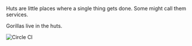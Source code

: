 Huts are little places where a single thing gets done. Some might call them services.

Gorillas live in the huts.

![Circle CI](https://circleci.com/gh/JustinTulloss/hut.png?style=shield&circle-token=f4ef07dc7a33cce3afc48ee1638c78c29ddcddeb)
